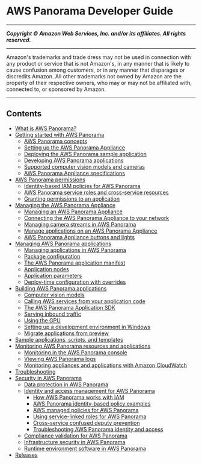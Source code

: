 # AWS Panorama Developer Guide

-----
*****Copyright &copy; Amazon Web Services, Inc. and/or its affiliates. All rights reserved.*****

-----
Amazon's trademarks and trade dress may not be used in 
     connection with any product or service that is not Amazon's, 
     in any manner that is likely to cause confusion among customers, 
     or in any manner that disparages or discredits Amazon. All other 
     trademarks not owned by Amazon are the property of their respective
     owners, who may or may not be affiliated with, connected to, or 
     sponsored by Amazon.

-----
## Contents
+ [What is AWS Panorama?](panorama-welcome.md)
+ [Getting started with AWS Panorama](panorama-gettingstarted.md)
   + [AWS Panorama concepts](gettingstarted-concepts.md)
   + [Setting up the AWS Panorama Appliance](gettingstarted-setup.md)
   + [Deploying the AWS Panorama sample application](gettingstarted-deploy.md)
   + [Developing AWS Panorama applications](gettingstarted-sample.md)
   + [Supported computer vision models and cameras](gettingstarted-compatibility.md)
   + [AWS Panorama Appliance specifications](gettingstarted-hardware.md)
+ [AWS Panorama permissions](panorama-permissions.md)
   + [Identity-based IAM policies for AWS Panorama](permissions-user.md)
   + [AWS Panorama service roles and cross-service resources](permissions-services.md)
   + [Granting permissions to an application](permissions-application.md)
+ [Managing the AWS Panorama Appliance](panorama-appliance.md)
   + [Managing an AWS Panorama Appliance](appliance-manage.md)
   + [Connecting the AWS Panorama Appliance to your network](appliance-network.md)
   + [Managing camera streams in AWS Panorama](appliance-cameras.md)
   + [Manage applications on an AWS Panorama Appliance](appliance-applications.md)
   + [AWS Panorama Appliance buttons and lights](appliance-buttons.md)
+ [Managing AWS Panorama applications](panorama-applications.md)
   + [Managing applications in AWS Panorama](applications-manage.md)
   + [Package configuration](applications-packages.md)
   + [The AWS Panorama application manifest](applications-manifest.md)
   + [Application nodes](applications-nodes.md)
   + [Application parameters](applications-manifest-parameters.md)
   + [Deploy-time configuration with overrides](applications-overrides.md)
+ [Building AWS Panorama applications](panorama-development.md)
   + [Computer vision models](applications-models.md)
   + [Calling AWS services from your application code](applications-awssdk.md)
   + [The AWS Panorama Application SDK](applications-panoramasdk.md)
   + [Serving inbound traffic](applications-ports.md)
   + [Using the GPU](applications-gpuaccess.md)
   + [Setting up a development environment in Windows](applications-devenvwindows.md)
   + [Migrate applications from preview](applications-migrate.md)
+ [Sample applications, scripts, and templates](panorama-samples.md)
+ [Monitoring AWS Panorama resources and applications](panorama-monitoring.md)
   + [Monitoring in the AWS Panorama console](monitoring-console.md)
   + [Viewing AWS Panorama logs](monitoring-logging.md)
   + [Monitoring appliances and applications with Amazon CloudWatch](monitoring-metrics.md)
+ [Troubleshooting](panorama-troubleshooting.md)
+ [Security in AWS Panorama](panorama-security.md)
   + [Data protection in AWS Panorama](security-dataprotection.md)
   + [Identity and access management for AWS Panorama](security-iam.md)
      + [How AWS Panorama works with IAM](security_iam_service-with-iam.md)
      + [AWS Panorama identity-based policy examples](security_iam_id-based-policy-examples.md)
      + [AWS managed policies for AWS Panorama](security-iam-awsmanpol.md)
      + [Using service-linked roles for AWS Panorama](using-service-linked-roles.md)
      + [Cross-service confused deputy prevention](security-iam-trustpolicies.md)
      + [Troubleshooting AWS Panorama identity and access](security_iam_troubleshoot.md)
   + [Compliance validation for AWS Panorama](security-compliance.md)
   + [Infrastructure security in AWS Panorama](security-infrastructure.md)
   + [Runtime environment software in AWS Panorama](security-runtime.md)
+ [Releases](panorama-releases.md)